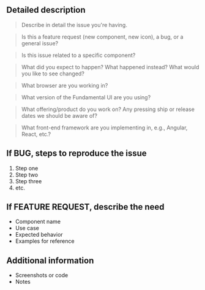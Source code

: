 <!-- Feel free to remove sections that aren't relevant.

## Title line template: [Title]: Brief description

-->

## Detailed description

> Describe in detail the issue you're having.

> Is this a feature request (new component, new icon), a bug, or a general issue?

> Is this issue related to a specific component?

> What did you expect to happen? What happened instead? What would you like to see changed?

> What browser are you working in?

> What version of the Fundamental UI are you using?

> What offering/product do you work on? Any pressing ship or release dates we should be aware of?

> What front-end framework are you implementing in, e.g., Angular, React, etc.?

## If BUG, steps to reproduce the issue

1. Step one
2. Step two
3. Step three
4. etc.

## If FEATURE REQUEST, describe the need

* Component name
* Use case
* Expected behavior
* Examples for reference

## Additional information

* Screenshots or code
* Notes
